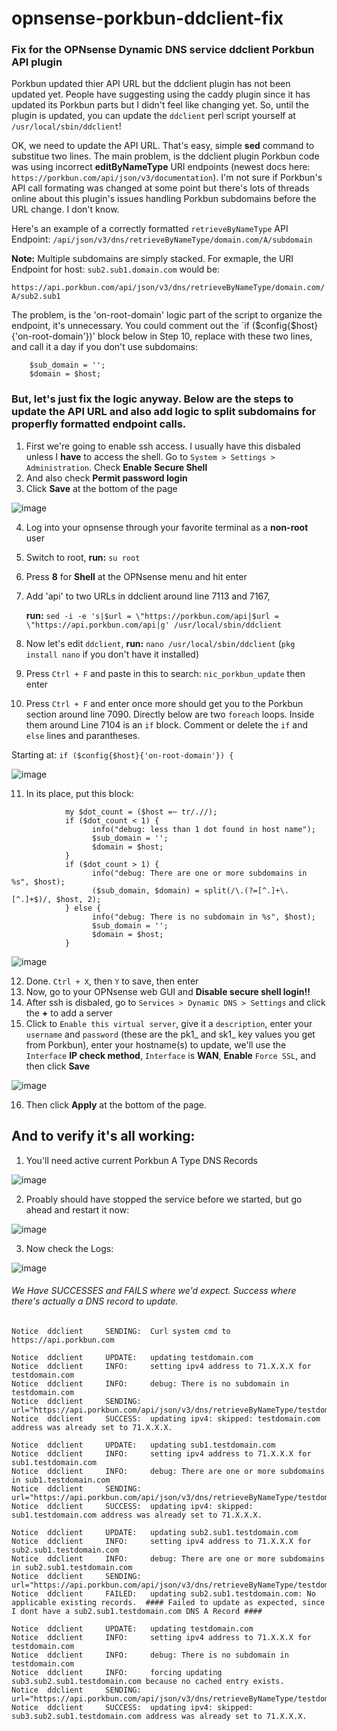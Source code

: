 # opnsense-porkbun-ddclient-fix
### Fix for the OPNsense Dynamic DNS service ddclient Porkbun API plugin

Porkbun updated thier API URL but the ddclient plugin has not been updated yet. People have suggesting using the caddy plugin since it has updated its Porkbun parts but I didn't feel like changing yet. So, until the plugin is updated, you can update the `ddclient` perl script yourself at `/usr/local/sbin/ddclient`!

OK,  we need to update the API URL. That's easy, simple **sed** command to substitue two lines. The main problem, is the ddclient plugin Porkbun code was using incorrect **editByNameType** URI endpoints (newest docs here: `https://porkbun.com/api/json/v3/documentation`). I'm not sure if Porkbun's API call formating was changed at some point but there's lots of threads online about this plugin's issues handling Porkbun subdomains before the URL change. I don't know. 

Here's an example of a correctly formatted `retrieveByNameType` API Endpoint:
`/api/json/v3/dns/retrieveByNameType/domain.com/A/subdomain`

**Note:** Multiple subdomains are simply stacked. For exmaple, the URI Endpoint for host: `sub2.sub1.domain.com` would be:

`https://api.porkbun.com/api/json/v3/dns/retrieveByNameType/domain.com/A/sub2.sub1`


The problem, is the 'on-root-domain' logic part of the script to organize the endpoint, it's unnecessary. You could comment out the `if ($config{$host}{'on-root-domain'})' block below in Step 10, replace with these two lines, and call it a day if you don't use subdomains:

```
    $sub_domain = '';
    $domain = $host;
```

### But, let's just fix the logic anyway. Below are the steps to update the API URL and also add logic to split subdomains for properfly formatted endpoint calls.

1. First we're going to enable ssh access. I usually have this disbaled unless I **have** to access the shell. Go to `System > Settings > Administration`. Check **Enable Secure Shell**
2. And also check **Permit password login**
3. Click **Save** at the bottom of the page
   
![image](https://github.com/user-attachments/assets/7dfd4366-1106-465b-a7ac-0247ba8dcd98)


4. Log into your opnsense through your favorite terminal as a **non-root** user
5. Switch to root, **run:** `su root`
6. Press **8** for **Shell** at the OPNsense menu and hit enter
7. Add 'api' to two URLs in ddclient around line 7113 and 7167,

   **run:** `sed -i -e 's|$url = \"https://porkbun.com/api|$url = \"https://api.porkbun.com/api|g' /usr/local/sbin/ddclient`
8. Now let's edit `ddclient`, **run:** `nano /usr/local/sbin/ddclient`  (`pkg install nano` if you don't have it installed)
9. Press `Ctrl + F` and paste in this to search: `nic_porkbun_update` then enter

10. Press `Ctrl + F` and enter once more should get you to the Porkbun section around line 7090. Directly below are two `foreach` loops. Inside them around Line 7104 is an `if` block. Comment or delete the `if` and `else` lines and parantheses.

Starting at: `if ($config{$host}{'on-root-domain'}) {`

![image](https://github.com/user-attachments/assets/aec62aec-6f51-47e7-ba11-49370c404ef4)


11. In its place, put this block:
```
            my $dot_count = ($host =~ tr/.//);
            if ($dot_count < 1) {
                  info("debug: less than 1 dot found in host name");
                  $sub_domain = '';
                  $domain = $host;
            }
            if ($dot_count > 1) {
                  info("debug: There are one or more subdomains in %s", $host);
                  ($sub_domain, $domain) = split(/\.(?=[^.]+\.[^.]+$)/, $host, 2);
            } else {
                  info("debug: There is no subdomain in %s", $host);
                  $sub_domain = '';
                  $domain = $host;
            }
```
![image](https://github.com/user-attachments/assets/4a5617ef-b402-44ce-ac11-273f5e256ff5)

12. Done. `Ctrl + X`, then `Y` to save, then enter
13. Now, go to your OPNsense web GUI and **Disable secure shell login!!**
14. After ssh is disbaled, go to `Services > Dynamic DNS > Settings` and click the **+** to add a server
15. Click to `Enable this virtual server`, give it a `description`, enter your `username` and `password` (these are the pk1_ and sk1_ key values you get from Porkbun), enter your hostname(s) to update, we'll use the `Interface` **IP check method**, `Interface` is **WAN**, **Enable** `Force SSL`, and then click **Save**

![image](https://github.com/user-attachments/assets/47316c09-e18b-4e98-a39f-8741a96dd432)


16. Then click **Apply** at the bottom of the page.



## And to verify it's all working:

1) You'll need active current Porkbun A Type DNS Records

![image](https://github.com/user-attachments/assets/0570c5e3-dbe3-4758-8c8f-360d60e89e36)

2) Proably should have stopped the service before we started, but go ahead and restart it now:

![image](https://github.com/user-attachments/assets/72e10ea1-9974-4835-8b32-5244c0a4c930)

3) Now check the Logs:

![image](https://github.com/user-attachments/assets/18fb8b0d-7a00-4726-8785-d1a28d5d6299)
###### We Have SUCCESSES and FAILS where we'd expect. Success where there's actually a DNS record to update.
```
Notice	ddclient	 SENDING:  Curl system cmd to https://api.porkbun.com

Notice	ddclient	 UPDATE:   updating testdomain.com
Notice	ddclient	 INFO:     setting ipv4 address to 71.X.X.X for testdomain.com
Notice	ddclient	 INFO:     debug: There is no subdomain in testdomain.com
Notice	ddclient	 SENDING:  url="https://api.porkbun.com/api/json/v3/dns/retrieveByNameType/testdomain.com/A/"
Notice	ddclient	 SUCCESS:  updating ipv4: skipped: testdomain.com address was already set to 71.X.X.X.

Notice	ddclient	 UPDATE:   updating sub1.testdomain.com
Notice	ddclient	 INFO:     setting ipv4 address to 71.X.X.X for sub1.testdomain.com
Notice	ddclient	 INFO:     debug: There are one or more subdomains in sub1.testdomain.com
Notice	ddclient	 SENDING:  url="https://api.porkbun.com/api/json/v3/dns/retrieveByNameType/testdomain.com/A/sub1"
Notice	ddclient	 SUCCESS:  updating ipv4: skipped: sub1.testdomain.com address was already set to 71.X.X.X.

Notice	ddclient	 UPDATE:   updating sub2.sub1.testdomain.com
Notice	ddclient	 INFO:     setting ipv4 address to 71.X.X.X for sub2.sub1.testdomain.com
Notice	ddclient	 INFO:     debug: There are one or more subdomains in sub2.sub1.testdomain.com
Notice	ddclient	 SENDING:  url="https://api.porkbun.com/api/json/v3/dns/retrieveByNameType/testdomain.com/A/sub2.sub1"
Notice	ddclient	 FAILED:   updating sub2.sub1.testdomain.com: No applicable existing records.  #### Failed to update as expected, since I dont have a sub2.sub1.testdomain.com DNS A Record ####

Notice	ddclient	 UPDATE:   updating testdomain.com
Notice	ddclient	 INFO:     setting ipv4 address to 71.X.X.X for testdomain.com
Notice	ddclient	 INFO:     debug: There is no subdomain in testdomain.com
Notice	ddclient	 INFO:     forcing updating sub3.sub2.sub1.testdomain.com because no cached entry exists.
Notice	ddclient	 SENDING:  url="https://api.porkbun.com/api/json/v3/dns/retrieveByNameType/testdomain.com/A/sub3.sub2.sub1"
Notice	ddclient	 SUCCESS:  updating ipv4: skipped: sub3.sub2.sub1.testdomain.com address was already set to 71.X.X.X.
```








